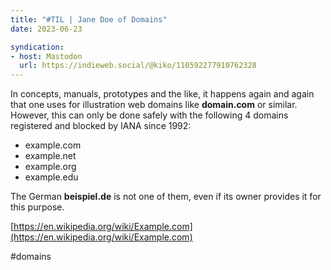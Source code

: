```yaml
---
title: "#TIL | Jane Doe of Domains"
date: 2023-06-23

syndication: 
- host: Mastodon
  url: https://indieweb.social/@kiko/110592277910762328
---
```


In concepts, manuals, prototypes and the like, it happens again and again that one uses for illustration web domains like **domain.com** or similar. However, this can only be done safely with the following 4 domains registered and blocked by IANA since 1992:

- example.com
- example.net
- example.org
- example.edu

The German **beispiel.de** is not one of them, even if its owner provides it for this purpose.

[https://en.wikipedia.org/wiki/Example.com](https://en.wikipedia.org/wiki/Example.com)

#domains

